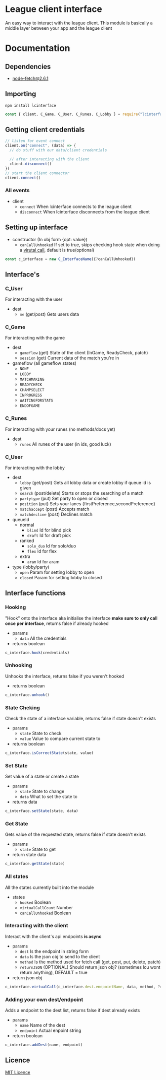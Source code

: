 # League client interface
An easy way to interact with the league client. This module is basically a middle layer between your app and the league client

# Documentation
## Dependencies
- node-fetch@2.6.1

## Importing
`npm install lcinterface`
```javascript
const { client, C_Game, C_User, C_Runes, C_Lobby } = require("lcinterface")
```
## Getting client credentials 
```javascript
// listen for event connect
client.on("connect", (data) => {
  // do stuff with our data/client credentials

  // after interacting with the client
  client.disconnect()
})
// start the client connector
client.connect()
```
### All events
- client
  - `connect` When lcinterface connects to the league client
  - `disconnect` When lcinterface disconnects from the league client

## Setting up interface
- constructor (In obj form {opt: value})
  - `canCallUnhooked` If set to true, skips checking hook state when doing a [virutal call](#interacting-with-the-client), default is true(optional)
```javascript
const c_interface = new C_InterfaceName({?canCallUnhooked})
```

## Interface's
### C_User
For interacting with the user
- dest
  - `me` (get/post) Gets users data
### C_Game
For interacting with the game
- dest
  - `gameflow` (get) State of the client (InGame, ReadyCheck, patch)
  - `session` (get) Current data of the match you're in
- gameflow (all gameflow states)
  - `NONE`
  - `LOBBY`
  - `MATCHMAKING`
  - `READYCHECK`
  - `CHAMPSELECT`
  - `INPROGRESS`
  - `WAITINGFORSTATS`
  - `ENDOFGAME`
### C_Runes
For interacting with your runes (no methods/docs yet)
- dest
  - `runes` All runes of the user (in ids, good luck)
### C_User
For interacting with the lobby
- dest
  - `lobby` (get/post) Gets all lobby data or create lobby if queue id is given
  - `search` (post/delete) Starts or stops the searching of a match
  - `partytype` (put) Set party to open or closed
  - `position` (put) Sets your lanes {firstPreference,secondPreference}
  - `matchaccept` (post) Accepts match
  - `matchdecline` (post) Declines match
- queueId
  - normal
    - `blind` Id for blind pick
    - `draft` Id for draft pick
  - ranked
    - `solo_duo` Id for solo/duo
    - `flex` Id for flex
  - extra
    - `aram` Id for aram
- type (lobby/party)
  - `open` Param for setting lobby to open
  - `closed` Param for setting lobby to closed
## Interface functions
### Hooking
"Hook" onto the interface aka initialise the interface **make sure to only call once per interface**, returns false if already hooked <br />
- params
  - `data` All the credentials
- returns boolean
```javascript
c_interface.hook(credentials)
```

### Unhooking
Unhooks the interface, returns false if you weren't hooked
- returns boolean
```javascript
c_interface.unhook()
```

### State Cheking
Check the state of a interface variable, returns false if state doesn't exists
- params
  - `state` State to check
  - `value` Value to compare current state to
- returns boolean
```javascript
c_interface.isCorrectState(state, value)
```

### Set State
Set value of a state or create a state
- params
  - `state` State to change
  - `data` What to set the state to
- returns data
```javascript
c_interface.setState(state, data)
```

### Get State
Gets value of the requested state, returns false if state doesn't exists
- params
  - `state` State to get
- return state data
```javascript
c_interface.getState(state)
```

### All states
All the states currently built into the module
- states
  - `hooked` Boolean
  - `virtualCallCount` Number
  - `canCallUnhooked` Boolean

### Interacting with the client
Interact with the client's api endpoints **is async**
- params
  - `dest` Is the endpoint in string form
  - `data` Is the json obj to send to the client
  - `method` Is the method used for fetch call (get, post, put, delete, patch)
  - `returnJSON` (OPTIONAL) Should return json obj? (sometimes lcu wont return anything), DEFAULT = true
- return json obj
```javascript
c_interface.virtualCall(c_interface.dest.endpointName, data, method, ?returnJSON)
```

### Adding your own dest/endpoint
Adds a endpoint to the dest list, returns false if dest already exists
- params
  - `name` Name of the dest
  - `endpoint` Actual enpoint string
- return boolean
```javascript
c_interface.addDest(name, endpoint)
```
## Licence
[MIT Licence](LICENCE)